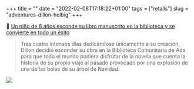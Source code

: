 +++
title = ""
date = "2022-02-08T17:18:22+01:00"
tags = ["retalls"]
slug = "adventures-dillon-helbig"
+++

📎 [Un niño de 8 años esconde su libro manuscrito en la biblioteca y se convierte en todo un éxito](https://www.lavanguardia.com/cribeo/estilo-de-vida/20220208/8041733/nino-8-anos-esconde-propio-libro-escrito-mano-biblioteca-convierte-exito.html)

> Tras cuatro intensos días dedicándose únicamente a su creación, Dillon decidió esconder su obra en la Biblioteca Comunitaria de Ada para que todo el mundo pudiera disfrutar de la novela que cuenta la historia de su propio viaje al pasado provocado por una explosión de una de las bolas de su árbol de Navidad.

<img src="https://www.lavanguardia.com/files/content_image_desktop_filter/uploads/2022/02/08/6202425b57391.png" />